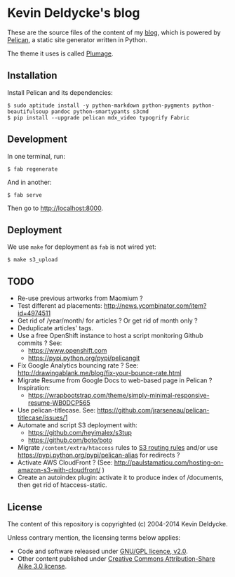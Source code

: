 Kevin Deldycke's blog
=====================

These are the source files of the content of my [blog](http://kevin.deldycke.com),
which is powered by [Pelican](http://getpelican.com), a static site generator written in Python.

The theme it uses is called [Plumage](https://github.com/kdeldycke/plumage).


Installation
------------

Install Pelican and its dependencies:

    $ sudo aptitude install -y python-markdown python-pygments python-beautifulsoup pandoc python-smartypants s3cmd
    $ pip install --upgrade pelican mdx_video typogrify Fabric


Development
-----------

In one terminal, run:

    $ fab regenerate

And in another:

    $ fab serve

Then go to [http://localhost:8000](http://localhost:8000).


Deployment
----------

We use `make` for deployment as `fab` is not wired yet:

    $ make s3_upload


TODO
----

  * Re-use previous artworks from Maomium ?
  * Test different ad placements: http://news.ycombinator.com/item?id=4974511
  * Get rid of /year/month/ for articles ? Or get rid of month only ?
  * Deduplicate articles' tags.
  * Use a free OpenShift instance to host a script monitoring Github commits ? See:
      * https://www.openshift.com
      * https://pypi.python.org/pypi/pelicangit
  * Fix Google Analytics bouncing rate ? See: http://drawingablank.me/blog/fix-your-bounce-rate.html
  * Migrate Resume from Google Docs to web-based page in Pelican ? Inspiration:
      * https://wrapbootstrap.com/theme/simply-minimal-responsive-resume-WB0DCP565
  * Use pelican-titlecase. See: https://github.com/jrarseneau/pelican-titlecase/issues/1
  * Automate and script S3 deployment with:
      * https://github.com/heyimalex/s3tup
      * https://github.com/boto/boto
  * Migrate `/content/extra/htaccess` rules to [S3 routing rules](http://docs.aws.amazon.com/AmazonS3/latest/dev/HowDoIWebsiteConfiguration.html#configure-bucket-as-website-routing-rule-syntax) and/or use https://pypi.python.org/pypi/pelican-alias for redirects ?
  * Activate AWS CloudFront ? (See: http://paulstamatiou.com/hosting-on-amazon-s3-with-cloudfront/ )
  * Create an autoindex plugin: activate it to produce index of /documents, then get rid of
    htaccess-static.


License
-------

The content of this repository is copyrighted (c) 2004-2014 Kevin Deldycke.

Unless contrary mention, the licensing terms below applies:

  * Code and software released under [GNU/GPL licence, v2.0](http://www.fsf.org/licensing/licenses/gpl.html).
  * Other content published under [Creative Commons Attribution-Share Alike 3.0 license](http://creativecommons.org/licenses/by-sa/3.0/).
